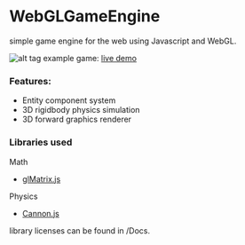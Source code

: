 # WebGLGameEngine
simple game engine for the web using Javascript and WebGL.

![alt tag](https://dl.dropboxusercontent.com/u/102655232/Github/WebGLGameEngine/Build_Image.png "")
example game: [live demo](http://jfcameron.github.io/Articles/WebGLGameEngine/content.html) 

### Features:
* Entity component system
* 3D rigidbody physics simulation
* 3D forward graphics renderer

### Libraries used
Math
* [glMatrix.js](http://glmatrix.net/)

Physics
* [Cannon.js](http://www.cannonjs.org/)

library licenses can be found in /Docs.